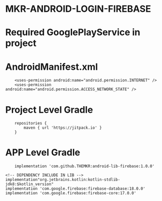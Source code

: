 # MKR-ANDROID-LOGIN-FIREBASE

#   Required GooglePlayService in project

#   AndroidManifest.xml
		<uses-permission android:name="android.permission.INTERNET" />
	    <uses-permission android:name="android.permission.ACCESS_NETWORK_STATE" />

#	Project Level Gradle
		repositories {
			maven { url 'https://jitpack.io' }
		}

#	APP Level Gradle

        implementation 'com.github.THEMKR:android-lib-firebase:1.0.0'

	<!-- DEPENDENCY INCLUDE IN LIB -->
	implementation"org.jetbrains.kotlin:kotlin-stdlib-jdk8:$kotlin_version"
    implementation 'com.google.firebase:firebase-database:18.0.0'
    implementation 'com.google.firebase:firebase-core:17.0.0'